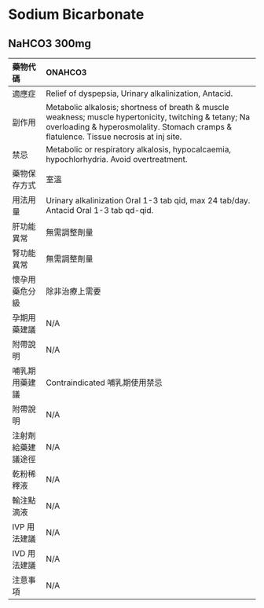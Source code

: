 # Sodium Bicarbonate

## NaHCO3 300mg

| 藥物代碼           | ONAHCO3                                                                                                                                                                                           |
|:-------------------|:--------------------------------------------------------------------------------------------------------------------------------------------------------------------------------------------------|
| 適應症             | Relief of dyspepsia, Urinary alkalinization, Antacid.                                                                                                                                             |
| 副作用             | Metabolic alkalosis; shortness of breath & muscle weakness; muscle hypertonicity, twitching & tetany; Na overloading & hyperosmolality. Stomach cramps & flatulence. Tissue necrosis at inj site. |
| 禁忌               | Metabolic or respiratory alkalosis, hypocalcaemia, hypochlorhydria. Avoid overtreatment.                                                                                                          |
| 藥物保存方式       | 室溫                                                                                                                                                                                              |
| 用法用量           | Urinary alkalinization Oral 1-3 tab qid, max 24 tab/day. Antacid Oral 1-3 tab qd-qid.                                                                                                             |
| 肝功能異常         | 無需調整劑量                                                                                                                                                                                      |
| 腎功能異常         | 無需調整劑量                                                                                                                                                                                      |
| 懷孕用藥危分級     | 除非治療上需要                                                                                                                                                                                    |
| 孕期用藥建議       | N/A                                                                                                                                                                                               |
| 附帶說明           | N/A                                                                                                                                                                                               |
| 哺乳期用藥建議     | Contraindicated 哺乳期使用禁忌                                                                                                                                                                    |
| 附帶說明           | N/A                                                                                                                                                                                               |
| 注射劑給藥建議途徑 | N/A                                                                                                                                                                                               |
| 乾粉稀釋液         | N/A                                                                                                                                                                                               |
| 輸注點滴液         | N/A                                                                                                                                                                                               |
| IVP 用法建議       | N/A                                                                                                                                                                                               |
| IVD 用法建議       | N/A                                                                                                                                                                                               |
| 注意事項           | N/A                                                                                                                                                                                               |

